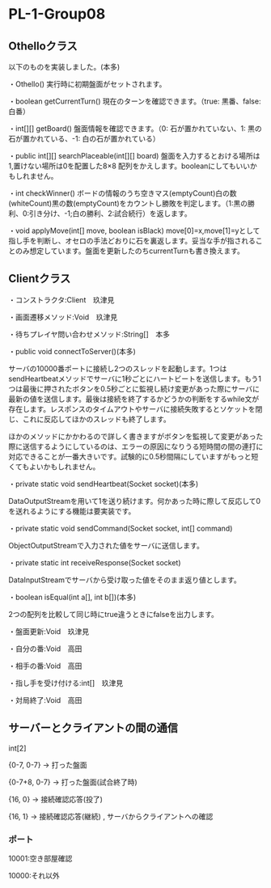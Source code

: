 # PL-1-Group08

## Othelloクラス
以下のものを実装しました。(本多)

・Othello()
実行時に初期盤面がセットされます。

・boolean getCurrentTurn()
現在のターンを確認できます。（true: 黒番、false: 白番）

・int[][] getBoard()
盤面情報を確認できます。（0: 石が置かれていない、1: 黒の石が置かれている、-1: 白の石が置かれている）

・public int[][] searchPlaceable(int[][] board)
盤面を入力するとおける場所は1,置けない場所は0を配置した8×8 配列をかえします。booleanにしてもいいかもしれません。

・int checkWinner()
ボードの情報のうち空きマス(emptyCount)白の数(whiteCount)黒の数(emptyCount)をカウントし勝敗を判定します。（1:黒の勝利、0:引き分け、-1;白の勝利、2:試合続行）を返します。

・void applyMove(int[] move, boolean isBlack)
move[0]=x,move[1]=yとして指し手を判断し、オセロの手法どおりに石を裏返します。妥当な手が指されることのみ想定しています。盤面を更新したのちcurrentTurnも書き換えます。

## Clientクラス

・コンストラクタ:Client　玖津見

・画面遷移メソッド:Void　玖津見

・待ちプレイヤ問い合わせメソッド:String[]　本多

・public void connectToServer()(本多)

サーバの10000番ポートに接続し2つのスレッドを起動します。1つはsendHeartbeatメソッドでサーバに1秒ごとにハートビートを送信します。もう1つは最後に押されたボタンを0.5秒ごとに監視し続け変更があった際にサーバに最新の値を送信します。最後は接続を終了するかどうかの判断をするwhile文が存在します。レスポンスのタイムアウトやサーバに接続失敗するとソケットを閉じ、これに反応してほかのスレッドも終了します。

ほかのメソッドにかかわるので詳しく書きますがボタンを監視して変更があった際に送信するようにしているのは、エラーの原因になりうる短時間の間の連打に対応できることが一番大きいです。試験的に0.5秒間隔にしていますがもっと短くてもよいかもしれません。

・private static void sendHeartbeat(Socket socket)(本多)

DataOutputStreamを用いて1を送り続けます。何かあった時に際して反応して0を送れるようにする機能は要実装です。

・private static void sendCommand(Socket socket, int[] command)

ObjectOutputStreamで入力された値をサーバに送信します。

・private static int receiveResponse(Socket socket)

DataInputStreamでサーバから受け取った値をそのまま返り値とします。

・boolean isEqual(int a[], int b[])(本多)

2つの配列を比較して同じ時にtrue違うときにfalseを出力します。

・盤面更新:Void　玖津見

・自分の番:Void　高田

・相手の番:Void　高田

・指し手を受け付ける:int[]　玖津見

・対局終了:Void　高田

## サーバーとクライアントの間の通信

int[2]

{0-7, 0-7} → 打った盤面

{0-7+8, 0-7} → 打った盤面(試合終了時)

{16, 0} → 接続確認応答(投了)

{16, 1} → 接続確認応答(継続) , サーバからクライアントへの確認

### ポート

10001:空き部屋確認

10000:それ以外
